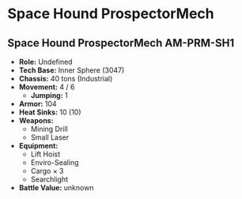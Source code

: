 # Space Hound ProspectorMech
## Space Hound ProspectorMech AM-PRM-SH1
- **Role:** Undefined
- **Tech Base:** Inner Sphere (3047)
- **Chassis:** 40 tons (Industrial)
- **Movement:** 4 / 6
  - **Jumping:** 1
- **Armor:** 104
- **Heat Sinks:** 10 (10)
- **Weapons:**
  - Mining Drill
  - Small Laser
- **Equipment:**
  - Lift Hoist
  - Enviro-Sealing
  - Cargo × 3
  - Searchlight
- **Battle Value:** unknown

